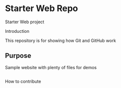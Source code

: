# Starter Web Repo
Starter Web project 

Introduction

This repository is for showing how Git and GitHub work

## Purpose

Sample website with plenty of files for demos
##

How to contribute
